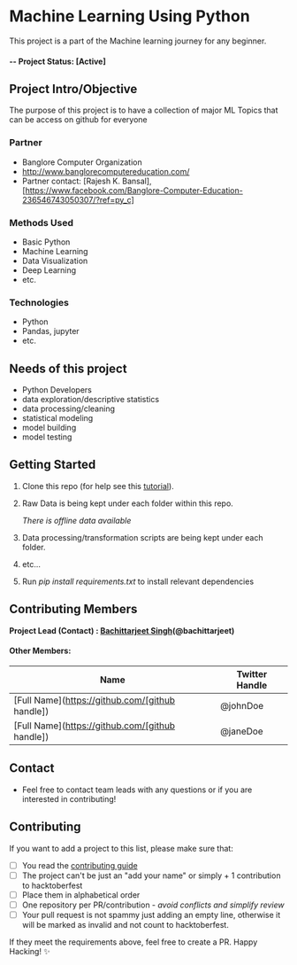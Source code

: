 # Machine Learning Using Python
This project is a part of the Machine learning journey for any beginner. 

#### -- Project Status: [Active]

## Project Intro/Objective
The purpose of this project is to have a collection of major ML Topics that can be access on github for everyone

### Partner
* Banglore Computer Organization
* http://www.banglorecomputereducation.com/
* Partner contact: [Rajesh K. Bansal], [https://www.facebook.com/Banglore-Computer-Education-236546743050307/?ref=py_c]

### Methods Used
* Basic Python
* Machine Learning
* Data Visualization
* Deep Learning
* etc.

### Technologies
* Python
* Pandas, jupyter
* etc. 

## Needs of this project

- Python Developers
- data exploration/descriptive statistics
- data processing/cleaning
- statistical modeling
- model building
- model testing

## Getting Started

1. Clone this repo (for help see this [tutorial](https://docs.github.com/en/free-pro-team@latest/github/creating-cloning-and-archiving-repositories/cloning-a-repository)).
2. Raw Data is being kept under each folder within this repo.

    *There is offline data available*
    
3. Data processing/transformation scripts are being kept under each folder. 
4. etc...

5. Run *pip install requirements.txt* to install relevant dependencies

## Contributing Members

**Project Lead (Contact) : [Bachittarjeet Singh](https://github.com/bachittarjeet)(@bachittarjeet)**

#### Other Members:

|Name     |  Twitter Handle   | 
|---------|-----------------|
|[Full Name](https://github.com/[github handle])| @johnDoe        |
|[Full Name](https://github.com/[github handle]) |     @janeDoe    |

## Contact
* Feel free to contact team leads with any questions or if you are interested in contributing!

## Contributing

If you want to add a project to this list, please make sure that:

- [ ] You read the [contributing guide](https://github.com/Banglorians/Machine-Learning-Using-Python/blob/master/CONTRIBUTING.md)
- [ ] The project can't be just an "add your name" or simply + 1 contribution to hacktoberfest
- [ ] Place them in alphabetical order
- [ ] One repository per PR/contribution - _avoid conflicts and simplify review_
- [ ] Your pull request is not spammy just adding an empty line, otherwise it will be marked as invalid and not count to hacktoberfest.

If they meet the requirements above, feel free to create a PR. Happy Hacking! :sparkles: 
